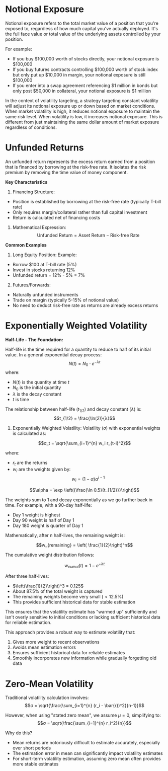# Notional Exposure

Notional exposure refers to the total market value of a position that you're exposed to, regardless of how much capital you've actually deployed. It's the full face value or total value of the underlying assets controlled by your position.

For example:
- If you buy $100,000 worth of stocks directly, your notional exposure is $100,000
- If you buy futures contracts controlling $100,000 worth of stock index but only put up $10,000 in margin, your notional exposure is still $100,000
- If you enter into a swap agreement referencing $1 million in bonds but only post $50,000 in collateral, your notional exposure is $1 million

In the context of volatility targeting, a strategy targeting constant volatility will adjust its notional exposure up or down based on market conditions. When market volatility is high, it reduces notional exposure to maintain the same risk level. When volatility is low, it increases notional exposure. This is different from just maintaining the same dollar amount of market exposure regardless of conditions.

# Unfunded Returns

An unfunded return represents the excess return earned from a position that is financed by borrowing at the risk-free rate. It isolates the risk premium by removing the time value of money component.

**Key Characteristics**

1. Financing Structure:
- Position is established by borrowing at the risk-free rate (typically T-bill rate)
- Only requires margin/collateral rather than full capital investment
- Return is calculated net of financing costs

1. Mathematical Expression:
$$\text{Unfunded Return} = \text{Asset Return} - \text{Risk-free Rate}$$

**Common Examples**

1. Long Equity Position:
Example:
- Borrow $100 at T-bill rate (5%)
- Invest in stocks returning 12%
- Unfunded return = 12% - 5% = 7%

2. Futures/Forwards:
- Naturally unfunded instruments
- Trade on margin (typically 5-15% of notional value)
- No need to deduct risk-free rate as returns are already excess returns


# Exponentially Weighted Volatility

**Half-Life - The Foundation:**

Half-life is the time required for a quantity to reduce to half of its initial value. In a general exponential decay process:
$$N(t) = N_0 \cdot e^{-λt}$$
where:
- $N(t)$ is the quantity at time $t$
- $N_0$ is the initial quantity
- $\lambda$ is the decay constant
- $t$ is time

The relationship between half-life ($t_{1/2}$) and decay constant ($\lambda$) is:
$$t_{1/2} = \frac{\ln(2)}{λ}$$

1. Exponentially Weighted Volatility:
Volatility ($\sigma$) with exponential weights is calculated as:

$$σ_t = \sqrt{\sum_{i=1}^{n} w_i r_{t-i}^2}$$

where:
- $r_t$ are the returns
- $w_i$ are the weights given by:
$$w_i = (1-α)α^{i-1}$$

$$\alpha = \exp \left({\frac{\ln 0.5}{t_{1/2}}}\right)$$

The weights sum to 1 and decay exponentially as we go further back in time. For example, with a 90-day half-life:
- Day 1 weight is highest
- Day 90 weight is half of Day 1
- Day 180 weight is quarter of Day 1

Mathematically, after n half-lives, the remaining weight is:

$$w_{remaining} = \left( \frac{1}{2}\right)^n$$

The cumulative weight distribution follows:

$$w_{cumul}(t) = 1 - e^{-λt}$$


After three half-lives:
- $\left(\frac{1}{2}\right)^3 = 0.125$
- About $87.5\%$ of the total weight is captured
- The remaining weights become very small ($< 12.5\%$)
- This provides sufficient historical data for stable estimation


This ensures that the volatility estimate has "warmed up" sufficiently and isn't overly sensitive to initial conditions or lacking sufficient historical data for reliable estimation.

This approach provides a robust way to estimate volatility that:
1. Gives more weight to recent observations
2. Avoids mean estimation errors
3. Ensures sufficient historical data for reliable estimates
4. Smoothly incorporates new information while gradually forgetting old data


# Zero-Mean Volatility

Traditional volatility calculation involves:
$$σ = \sqrt{\frac{\sum_{i=1}^{n} (r_i - \bar{r})^2}{n-1}}$$

However, when using "stated zero mean", we assume $\mu = 0$, simplifying to:
$$σ = \sqrt{\frac{\sum_{i=1}^{n} r_i^2}{n}}$$

Why do this? 
- Mean returns are notoriously difficult to estimate accurately, especially over short periods
- The estimation error in mean can significantly impact volatility estimates
- For short-term volatility estimation, assuming zero mean often provides more stable estimates
